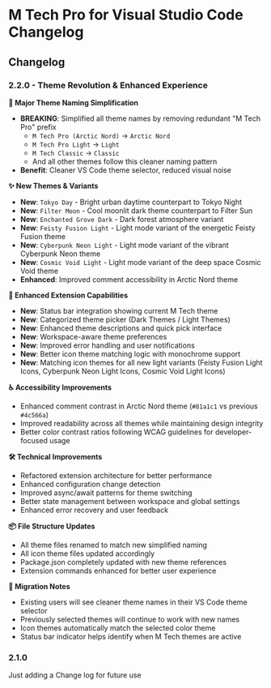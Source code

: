 # M Tech Pro for Visual Studio Code Changelog

## Changelog

### 2.2.0 - Theme Revolution & Enhanced Experience

**🎨 Major Theme Naming Simplification**
- **BREAKING**: Simplified all theme names by removing redundant "M Tech Pro" prefix
  - `M Tech Pro (Arctic Nord)` → `Arctic Nord`
  - `M Tech Pro Light` → `Light`
  - `M Tech Classic` → `Classic`
  - And all other themes follow this cleaner naming pattern
- **Benefit**: Cleaner VS Code theme selector, reduced visual noise

**✨ New Themes & Variants**
- **New**: `Tokyo Day` - Bright urban daytime counterpart to Tokyo Night
- **New**: `Filter Moon` - Cool moonlit dark theme counterpart to Filter Sun
- **New**: `Enchanted Grove Dark` - Dark forest atmosphere variant
- **New**: `Feisty Fusion Light` - Light mode variant of the energetic Feisty Fusion theme
- **New**: `Cyberpunk Neon Light` - Light mode variant of the vibrant Cyberpunk Neon theme
- **New**: `Cosmic Void Light` - Light mode variant of the deep space Cosmic Void theme
- **Enhanced**: Improved comment accessibility in Arctic Nord theme

**🔧 Enhanced Extension Capabilities**
- **New**: Status bar integration showing current M Tech theme
- **New**: Categorized theme picker (Dark Themes / Light Themes)
- **New**: Enhanced theme descriptions and quick pick interface
- **New**: Workspace-aware theme preferences
- **New**: Improved error handling and user notifications
- **New**: Better icon theme matching logic with monochrome support
- **New**: Matching icon themes for all new light variants (Feisty Fusion Light Icons, Cyberpunk Neon Light Icons, Cosmic Void Light Icons)

**♿ Accessibility Improvements**
- Enhanced comment contrast in Arctic Nord theme (`#81a1c1` vs previous `#4c566a`)
- Improved readability across all themes while maintaining design integrity
- Better color contrast ratios following WCAG guidelines for developer-focused usage

**🛠️ Technical Improvements**
- Refactored extension architecture for better performance
- Enhanced configuration change detection
- Improved async/await patterns for theme switching
- Better state management between workspace and global settings
- Enhanced error recovery and user feedback

**📦 File Structure Updates**
- All theme files renamed to match new simplified naming
- All icon theme files updated accordingly
- Package.json completely updated with new theme references
- Extension commands enhanced for better user experience

**🔄 Migration Notes**
- Existing users will see cleaner theme names in their VS Code theme selector
- Previously selected themes will continue to work with new names
- Icon themes automatically match the selected color theme
- Status bar indicator helps identify when M Tech themes are active

### 2.1.0

Just adding a Change log for future use